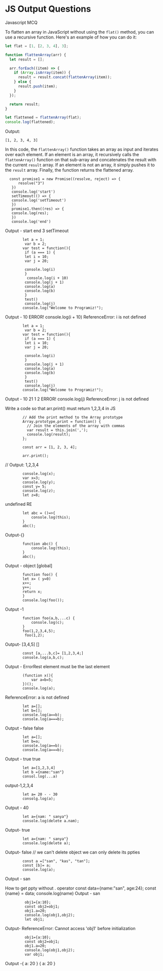 # JS Output Questions
Javascript MCQ

To flatten an array in JavaScript without using the `flat()` method, you can use a recursive function. Here's an example of how you can do it:

```javascript
let flat = [1, [2, 3, 4], 3];

function flattenArray(arr) {
  let result = [];

  arr.forEach((item) => {
    if (Array.isArray(item)) {
      result = result.concat(flattenArray(item));
    } else {
      result.push(item);
    }
  });

  return result;
}

let flattened = flattenArray(flat);
console.log(flattened);
```

Output:
```
[1, 2, 3, 4, 3]
```

In this code, the `flattenArray()` function takes an array as input and iterates over each element. If an element is an array, it recursively calls the `flattenArray()` function on that sub-array and concatenates the result with the current `result` array. If an element is not an array, it simply pushes it to the `result` array. Finally, the function returns the flattened array.

      const promise1 = new Promise((resolve, reject) => {
          resolve("3")
       })
       console.log('start')
       setTimeout(() => {
       console.log('setTimeout')
       })
       promise1.then((res) => {
       console.log(res);
       })
       console.log('end')

Output - start
end
3
setTimeout


            let a = 1;
             var b = 2;
            var test = function(){
             if (a === 1) {
             let i = 10;
             var j = 20;

             console.log(i)
             }
              console.log(i + 10)
             console.log(j + 1)
             console.log(a)
             console.log(b)
             }
             test()
             console.log(j)
            console.log("Welcome to Programiz!");

Output - 10
ERROR!  console.log(i + 10)
ReferenceError: i is not defined


            let a = 1;
             var b = 2;
            var test = function(){
             if (a === 1) {
             let i = 10;
             var j = 20;

             console.log(i)
             }
             console.log(j + 1)
             console.log(a)
             console.log(b)
             }
             test()
             console.log(j)
            console.log("Welcome to Programiz!");

Output - 10
21
1
2
ERROR!
 console.log(j)
ReferenceError: j is not defined

Write a code so that arr.print() must return 1,2,3,4 in JS

            // Add the print method to the Array prototype
            Array.prototype.print = function() {
              // Join the elements of the array with commas
              var result = this.join(',');
              console.log(result);
            };

            const arr = [1, 2, 3, 4];

            arr.print(); 
 // Output: 1,2,3,4

            console.log(x);
            var x=3;
            console.log(y);
            const y= 5;
            console.log(z);
            let z=8;

undefined
RE

            let abc = ()=>{
                console.log(this);
            }
            abc();

Output-{}

            function abc() {
                console.log(this);
            }
            abc();

Output - object [global]

            function foo() {
            let x= ( y=0)
            x++;
            y++;
            return x;
            }
            console.log(foo());

Output -1

            function foo(a,b,...c) {
                console.log(c);
            }
            foo(1,2,3,4,5);
             foo(1,2);
            
Output- [3,4,5]
[]

            const [a,...b,c]= [1,2,3,4;]
            console.log(a,b,c);
            
Output - ErrorRest element must be the last element

            (function x(){
                var a=b=5;
            })();
            console.log(a);
ReferenceError: a is not defined

            let a=[];
            let b=[];
            console.log(a==b);
            console.log(a===b);

Output - false
false

            let a=[];
            let b=a;
            console.log(a==b);
            console.log(a===b);

Output - true
true

            let a=[1,2,3,4]
            let b ={name:"san"}
            consol.log(...a)
output-1,2,3,4

            let a= 20 - - 30
            consolg.log(a);
Output - 40

            let a={nam: " sanya"}
            console.log(delete a.nam);
Output- true

            let a={nam: " sanya"}
            console.log(delete a);
Output- false // we can't delete object we can only delete its ppties

            const a =["san", "kas", "tan"];
            const [b]= a;
            console.log(a);
Output - san

How to get ppty without . operator
             const data={name:"san", age:24};
             const {name} = data;
             console.log(name)
 Output - san

             obj1={a:10};
             const obj2=obj1;
             obj1.a=20;
             console.log(obj1,obj2);
             let obj1;
Output- ReferenceError: Cannot access 'obj1' before initialization

             obj1={a:10};
             const obj2=obj1;
             obj1.a=20;
             console.log(obj1,obj2);
             var obj1;
Output -{ a: 20 }  { a: 20 }
